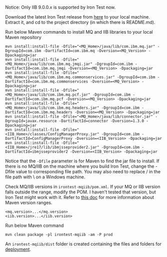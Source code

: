 Notice: Only IIB 9.0.0.x is supported by Iron Test now.

Download the latest Iron Test release from [here](https://github.com/zheng-wang/irontest/releases) to your local machine. Extract it, and cd to the project directory (in which there is README.md).

Run below Maven commands to install MQ and IIB libraries to your local Maven repository 

    mvn install:install-file -Dfile="<MQ_Home>/java/lib/com.ibm.mq.jar" -DgroupId=com.ibm -DartifactId=com.ibm.mq -Dversion=<MQ_Version> -Dpackaging=jar
    mvn install:install-file -Dfile="<MQ_Home>/java/lib/com.ibm.mq.jmqi.jar" -DgroupId=com.ibm -DartifactId=com.ibm.mq.jmqi -Dversion=<MQ_Version> -Dpackaging=jar
    mvn install:install-file -Dfile="<MQ_Home>/java/lib/com.ibm.mq.commonservices.jar" -DgroupId=com.ibm -DartifactId=com.ibm.mq.commonservices -Dversion=<MQ_Version> -Dpackaging=jar
    mvn install:install-file -Dfile="<MQ_Home>/java/lib/com.ibm.mq.pcf.jar" -DgroupId=com.ibm -DartifactId=com.ibm.mq.pcf -Dversion=<MQ_Version> -Dpackaging=jar
    mvn install:install-file -Dfile="<MQ_Home>/java/lib/com.ibm.mq.headers.jar" -DgroupId=com.ibm -DartifactId=com.ibm.mq.headers -Dversion=<MQ_Version> -Dpackaging=jar
    mvn install:install-file -Dfile="<MQ_Home>/java/lib/connector.jar" -DgroupId=javax.resource -DartifactId=connector -Dversion=1.3.0 -Dpackaging=jar
    mvn install:install-file -Dfile="<IIB_Home>/classes/ConfigManagerProxy.jar" -DgroupId=com.ibm -DartifactId=ConfigManagerProxy -Dversion=<IIB_Version> -Dpackaging=jar
    mvn install:install-file -Dfile="<IIB_Home>/jre17/lib/ibmjsseprovider2.jar" -DgroupId=com.ibm -DartifactId=ibmjsseprovider2 -Dversion=<IIB_Version> -Dpackaging=jar

Notice that the `-Dfile` parameter is for Maven to find the jar file to install. If there is no MQ/IIB on the machine where you build Iron Test, change the -Dfile value to corresponding file path. You may also need to replace / in the file path with \ on a Windows machine.

Check MQ/IIB versions in `irontest-mqiib/pom.xml`. If your MQ or IIB version falls outside the range, modify the POM. I haven't tested that version, but Iron Test might work with it. Refer to [this doc](http://maven.apache.org/enforcer/enforcer-rules/versionRanges.html) for more information about Maven version ranges.

    <mq.version>...</mq.version>
    <iib.version>...</iib.version>
 
Run below Maven command

    mvn clean package -pl irontest-mqiib -am -P prod

An `irontest-mqiib/dist` folder is created containing the files and folders for [deployment](https://github.com/zheng-wang/irontest#deploy).